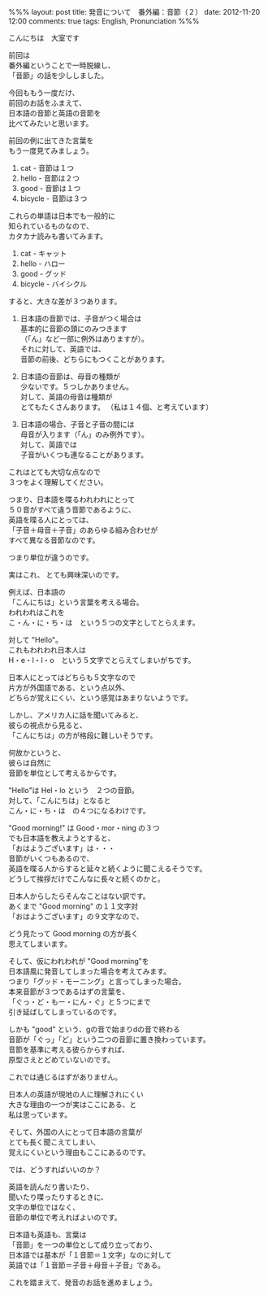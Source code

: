 %%%
layout: post
title: 発音について　番外編：音節（２）
date: 2012-11-20 12:00
comments: true
tags: English, Pronunciation
%%%

こんにちは　大室です

前回は<br />
番外編ということで一時脱線し、<br />
「音節」の話を少ししました。

今回ももう一度だけ、<br />
前回のお話をふまえて、<br />
日本語の音節と英語の音節を<br />
比べてみたいと思います。

前回の例に出てきた言葉を<br />
もう一度見てみましょう。

1. cat - 音節は１つ
2. hello - 音節は２つ
3. good - 音節は１つ
4. bicycle - 音節は３つ

これらの単語は日本でも一般的に<br />
知られているものなので、<br />
カタカナ読みも書いてみます。

1. cat - キャット
2. hello - ハロー
3. good - グッド
4. bicycle - バイシクル

すると、大きな差が３つあります。

1. 日本語の音節では、子音がつく場合は<br />
基本的に音節の頭にのみつきます<br />
（「ん」など一部に例外はありますが）。<br />
それに対して、英語では、<br />
音節の前後、どちらにもつくことがあります。

2. 日本語の音節は、母音の種類が<br />
少ないです。５つしかありません。<br />
対して、英語の母音は種類が<br />
とてもたくさんあります。
（私は１４個、と考えています）

3. 日本語の場合、子音と子音の間には<br />
母音が入ります（「ん」のみ例外です）。<br />
対して、英語では<br />
子音がいくつも連なることがあります。

これはとても大切な点なので<br />
３つをよく理解してください。

つまり、日本語を喋るわれわれにとって<br />
５０音がすべて違う音節であるように、<br />
英語を喋る人にとっては、<br />
「子音＋母音＋子音」のあらゆる組み合わせが<br />
すべて異なる音節なのです。

つまり単位が違うのです。

実はこれ、
とても興味深いのです。<br />

例えば、日本語の<br />
「こんにちは」という言葉を考える場合。<br />
われわれはこれを<br />
こ・ん・に・ち・は　という５つの文字としてとらえます。

対して "Hello"。<br />
これもわれわれ日本人は<br />
H・e・l・l・o　という５文字でとらえてしまいがちです。

日本人にとってはどちらも５文字なので<br />
片方が外国語である、という点以外、<br />
どちらが覚えにくい、という感覚はあまりないようです。

しかし、アメリカ人に話を聞いてみると、<br />
彼らの視点から見ると、<br />
「こんにちは」の方が格段に難しいそうです。

何故かというと、<br />
彼らは自然に<br />
音節を単位として考えるからです。

"Hello"は Hel・lo という　２つの音節。<br />
対して、「こんにちは」となると<br />
こん・に・ち・は　の４つになるわけです。

"Good morning!" は Good・mor・ning の３つ<br />
でも日本語を教えようとすると、<br />
「おはようございます」は・・・<br />
音節がいくつもあるので、<br />
英語を喋る人からすると延々と続くように聞こえるそうです。<br />
どうして挨拶だけでこんなに長々と続くのかと。

日本人からしたらそんなことはない訳です。<br />
あくまで "Good morning" の１１文字対<br />
「おはようございます」の９文字なので、

どう見たって Good morning の方が長く<br />
思えてしまいます。

そして、仮にわれわれが "Good morning"を<br />
日本語風に発音してしまった場合を考えてみます。<br />
つまり「グッド・モーニング」と言ってしまった場合。<br />
本来音節が３つであるはずの言葉を、<br />
「ぐっ・ど・もー・にん・ぐ」と５つにまで<br />
引き延ばしてしまっているのです。

しかも "good" という、gの音で始まりdの音で終わる<br />
音節が「ぐっ」「ど」という二つの音節に置き換わっています。<br />
音節を基準に考える彼らからすれば、<br />
原型さえとどめていないのです。

これでは通じるはずがありません。

日本人の英語が現地の人に理解されにくい<br />
大きな理由の一つが実はここにある、と<br />
私は思っています。

そして、外国の人にとって日本語の言葉が<br />
とても長く聞こえてしまい、<br />
覚えにくいという理由もここにあるのです。

では、どうすればいいのか？

英語を読んだり書いたり、<br />
聞いたり喋ったりするときに、<br />
文字の単位ではなく、<br />
音節の単位で考えればよいのです。

日本語も英語も、言葉は<br />
「音節」を一つの単位として成り立っており、<br />
日本語では基本が「１音節＝１文字」なのに対して<br />
英語では「１音節＝子音＋母音＋子音」である。

これを踏まえて、発音のお話を進めましょう。
